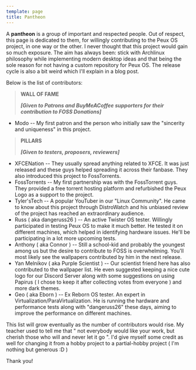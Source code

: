 ```yaml
---
template: page
title: Pantheon
---
```

A **pantheon** is a group of important and respected people. Out of respect, this page is dedicated to them, for willingly contributing to the Peux OS project, in one way or the other. I never thought that this project would gain so much exposure. The aim has always been: stick with Archlinux philosophy while implementing modern desktop ideas and that being the sole reason for not having a custom repository for Peux OS. The release cycle is also a bit weird which I'll explain in a blog post.

Below is the list of contributors:

> **WALL OF FAME**
>
> ***\[Given to Patrons and BuyMeACoffee supporters for their contribution to FOSS Donations]***

*   Modo -- My first patron and the person who initially saw the "sincerity and uniqueness" in this project.

> **PILLARS**
>
> ***\[Given to testers, proposers, reviewers]***

*   XFCENation -- They usually spread anything related to XFCE. It was just released and these guys helped spreading it across their fanbase. They also introduced this project to FossTorrents.
*   FossTorrents -- My first partnership was with the FossTorrent guys. They provided a free torrent hosting platform and refurbished the Peux Logo as a support to the project.
*   Tyler'sTech -- A popular YouTuber in our "Linux Community". He came to know about this project through DistroWatch and his unbiased review of the project has reached an extraordinary audience.
*   Russ ( aka dangeruss26 ) -- An active Twister OS tester.  Willingly participated in testing Peux OS to make it much better. He tested it on different machines, which helped in identifying hardware issues. He'll be participating in a lot more upcoming tests.
*   Anthony ( aka Connor ) -- Still a school-kid and probably the youngest among us but the desire to contribute to FOSS is overwhelming. You'll most likely see the wallpapers contributed by him in the next release.
*   Yan Melnikov ( aka Purple Scientist ) -- Our scientist friend here has also contributed to the wallpaper list. He even suggested keeping a nice cute logo for our Discord Server along with some suggestions on using Papirus ( I chose to keep it after collecting votes from everyone ) and more dark themes.
*   Geo ( aka Eborn ) -- Ex Reborn OS tester. An expert in Virtualization/ParaVirtualization. He is running the hardware and performance tests along with "dangeruss26" these days, aiming to improve the performance on different machines.

This list will grow eventually as the number of contributors would rise. My teacher used to tell me that " not everybody would like your work, but cherish those who will and never let it go ". I'd give myself some credit as well for changing it from a hobby project to a partial-hobby project ( I'm nothing but generous :D )

Thank you!

